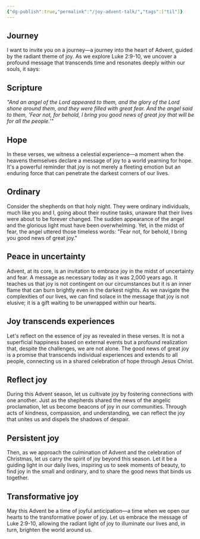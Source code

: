 ```yaml
---
{"dg-publish":true,"permalink":"/joy-advent-talk/","tags":["til"]}
---
```


## Journey
I want to invite you on a journey—a journey into the heart of Advent, guided by the radiant theme of joy. As we explore Luke 2:9-10, we uncover a profound message that transcends time and resonates deeply within our souls, it says:
## Scripture 
*"And an angel of the Lord appeared to them, and the glory of the Lord shone around them, and they were filled with great fear. And the angel said to them, 'Fear not, for behold, I bring you good news of great joy that will be for all the people.'"*
## Hope
In these verses, we witness a celestial experience—a moment when the heavens themselves declare a message of joy to a world yearning for hope. It's a powerful reminder that joy is not merely a fleeting emotion but an enduring force that can penetrate the darkest corners of our lives.
## Ordinary
Consider the shepherds on that holy night. They were ordinary individuals, much like you and I, going about their routine tasks, unaware that their lives were about to be forever changed. The sudden appearance of the angel and the glorious light must have been overwhelming. Yet, in the midst of fear, the angel uttered those timeless words: "Fear not, for behold, I bring you good news of great joy."
## Peace in uncertainty
Advent, at its core, is an invitation to embrace joy in the midst of uncertainty and fear. A message as necessary today as it was 2,000 years ago. It teaches us that joy is not contingent on our circumstances but it is an inner flame that can burn brightly even in the darkest nights. As we navigate the complexities of our lives, we can find solace in the message that joy is not elusive; it is a gift waiting to be unwrapped within our hearts.
## Joy transcends experiences
Let's reflect on the essence of joy as revealed in these verses. It is not a superficial happiness based on external events but a profound realization that, despite the challenges, we are not alone. The good news of great joy is a promise that transcends individual experiences and extends to all people, connecting us in a shared celebration of hope through Jesus Christ.
## Reflect joy
During this Advent season, let us cultivate joy by fostering connections with one another. Just as the shepherds shared the news of the angelic proclamation, let us become beacons of joy in our communities. Through acts of kindness, compassion, and understanding, we can reflect the joy that unites us and dispels the shadows of despair.
## Persistent joy 
Then, as we approach the culmination of Advent and the celebration of Christmas, let us carry the spirit of joy beyond this season. Let it be a guiding light in our daily lives, inspiring us to seek moments of beauty, to find joy in the small and ordinary, and to share the good news that binds us together.
## Transformative joy
May this Advent be a time of joyful anticipation—a time when we open our hearts to the transformative power of joy. Let us embrace the message of Luke 2:9-10, allowing the radiant light of joy to illuminate our lives and, in turn, brighten the world around us. 